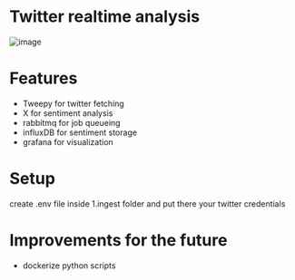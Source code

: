 # Twitter realtime analysis
![image](https://user-images.githubusercontent.com/9840635/107858101-afb18900-6e32-11eb-9b79-b4bf192328cc.png)

# Features
 - Tweepy for twitter fetching
 - X for sentiment analysis
 - rabbitmq for job queueing
 - influxDB for sentiment storage
 - grafana for visualization

 # Setup
 
 create .env file inside 1.ingest folder and put there your twitter credentials



 # Improvements for the future

 - dockerize python scripts
